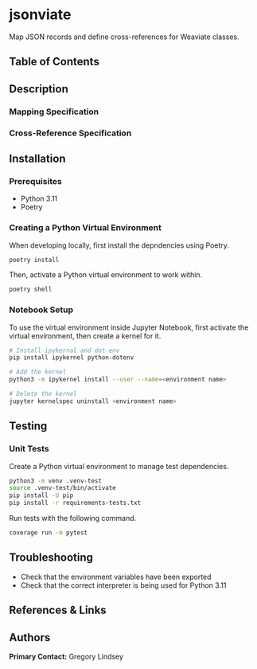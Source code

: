 # jsonviate
Map JSON records and define cross-references for Weaviate classes.

## Table of Contents

## Description

### Mapping Specification

### Cross-Reference Specification

## Installation

### Prerequisites
* Python 3.11
* Poetry

### Creating a Python Virtual Environment
When developing locally, first install the depndencies using Poetry.
```bash
poetry install
```
Then, activate a Python virtual environment to work within.
```bash
poetry shell
```

### Notebook Setup
To use the virtual environment inside Jupyter Notebook, first activate the virtual environment, then create a kernel for it.
```bash
# Install ipykernal and dot-env
pip install ipykernel python-dotenv

# Add the kernel
python3 -m ipykernel install --user --name=<environment name>

# Delete the kernel
jupyter kernelspec uninstall <environment name>
```

<!-- ### Environment Variables
Sensitive environment variables containing secrets like passwords and API keys must be exported to the environment first.

Create a `.env` file in the project root.
```bash
```

***Important:*** *Always use a `.env` file or AWS SSM Parameter Store or Secrets Manager for sensitive variables like credentials and API keys. Never hard-code them, including when developing. AWS will quarantine an account if any credentials get accidentally exposed and this will cause problems.*

***Make sure that `.env` is listed in `.gitignore`*** -->

## Testing
### Unit Tests
Create a Python virtual environment to manage test dependencies.

```bash
python3 -m venv .venv-test
source .venv-test/bin/activate
pip install -U pip
pip install -r requirements-tests.txt
```
Run tests with the following command.
```bash
coverage run -m pytest  
```

## Troubleshooting
* Check that the environment variables have been exported
* Check that the correct interpreter is being used for Python 3.11

## References & Links

## Authors
**Primary Contact:** Gregory Lindsey